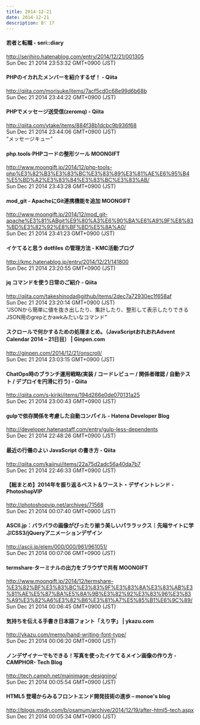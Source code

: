 ```yaml
---
title: 2014-12-21
date: 2014-12-21
description: B! 17
---
```


#### 若者と転職 - seri::diary
http://serihiro.hatenablog.com/entry/2014/12/21/001305<br>
Sun Dec 21 2014 23:53:32 GMT+0900 (JST)<br>


#### PHPのイカれたメンバーを紹介するぜ！ - Qiita
http://qiita.com/morisuke/items/7acf5cd0c68e99d6b68b<br>
Sun Dec 21 2014 23:44:22 GMT+0900 (JST)<br>


#### PHPでメッセージ送受信(zeromq) - Qiita
http://qiita.com/ytake/items/884f38b1dcbc9b936f68<br>
Sun Dec 21 2014 23:44:06 GMT+0900 (JST)<br>
“メッセージキュー”


#### php.tools·PHPコードの整形ツール MOONGIFT
http://www.moongift.jp/2014/12/php-tools-php%E3%82%B3%E3%83%BC%E3%83%89%E3%81%AE%E6%95%B4%E5%BD%A2%E3%83%84%E3%83%BC%E3%83%AB/<br>
Sun Dec 21 2014 23:43:28 GMT+0900 (JST)<br>


#### mod_git - ApacheにGit連携機能を追加 MOONGIFT
http://www.moongift.jp/2014/12/mod_git-apache%E3%81%ABgit%E9%80%A3%E6%90%BA%E6%A9%9F%E8%83%BD%E3%82%92%E8%BF%BD%E5%8A%A0/<br>
Sun Dec 21 2014 23:41:23 GMT+0900 (JST)<br>


#### イケてると思う dotfiles の管理方法 - KMC活動ブログ
http://kmc.hatenablog.jp/entry/2014/12/21/141800<br>
Sun Dec 21 2014 23:20:55 GMT+0900 (JST)<br>


#### jq コマンドを使う日常のご紹介 - Qiita
http://qiita.com/takeshinoda@github/items/2dec7a72930ec1f658af<br>
Sun Dec 21 2014 23:20:14 GMT+0900 (JST)<br>
“JSONから簡単に値を抜き出したり、集計したり、整形して表示したりできるJSON用のgrepとかawkみたいなコマンド”


#### スクロールで何かするための処理まとめ。（JavaScriptおれおれAdvent Calendar 2014 – 21日目） | Ginpen.com
http://ginpen.com/2014/12/21/onscroll/<br>
Sun Dec 21 2014 23:03:15 GMT+0900 (JST)<br>


#### ChatOps時のブランチ運用戦略(実装 / コードレビュー / 関係者確認 / 自動テスト / デプロイを円滑に行う) - Qiita
http://qiita.com/s-kiriki/items/194d266e0de070131a25<br>
Sun Dec 21 2014 23:00:43 GMT+0900 (JST)<br>


#### gulpで依存関係を考慮した自動コンパイル - Hatena Developer Blog
http://developer.hatenastaff.com/entry/gulp-less-dependents<br>
Sun Dec 21 2014 22:48:26 GMT+0900 (JST)<br>


#### 最近の行儀のよい JavaScript の書き方 - Qiita
http://qiita.com/kaiinui/items/22a75d2adc56a40da7b7<br>
Sun Dec 21 2014 22:46:33 GMT+0900 (JST)<br>


#### 【総まとめ】2014年を振り返るベスト＆ワースト・デザイントレンド - PhotoshopVIP
http://photoshopvip.net/archives/71568<br>
Sun Dec 21 2014 00:07:40 GMT+0900 (JST)<br>


#### ASCII.jp：バラバラの画像がぴったり揃う美しいパララックス｜先端サイトに学ぶCSS3/jQueryアニメーションデザイン
http://ascii.jp/elem/000/000/961/961051/<br>
Sun Dec 21 2014 00:07:06 GMT+0900 (JST)<br>


#### termshare·ターミナルの出力をブラウザで共有 MOONGIFT
http://www.moongift.jp/2014/12/termshare-%E3%82%BF%E3%83%BC%E3%83%9F%E3%83%8A%E3%83%AB%E3%81%AE%E5%87%BA%E5%8A%9B%E3%82%92%E3%83%96%E3%83%A9%E3%82%A6%E3%82%B6%E3%81%A7%E5%85%B1%E6%9C%89/<br>
Sun Dec 21 2014 00:06:45 GMT+0900 (JST)<br>


#### 気持ちを伝える手書き日本語フォント「えり字」 | ykazu.com
http://ykazu.com/memo/hand-writing-font-type/<br>
Sun Dec 21 2014 00:06:20 GMT+0900 (JST)<br>


#### ノンデザイナーでもできる！写真を使ったイケてるメイン画像の作り方 - CAMPHOR- Tech Blog
http://tech.camph.net/mainimage-designing/<br>
Sun Dec 21 2014 00:05:54 GMT+0900 (JST)<br>


#### HTML5 登場からみるフロントエンド開発技術の進歩 – monoe's blog
http://blogs.msdn.com/b/osamum/archive/2014/12/19/after-html5-tech.aspx<br>
Sun Dec 21 2014 00:05:34 GMT+0900 (JST)<br>


